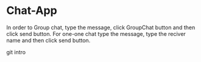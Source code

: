 # Chat-App
In order to Group chat, type the message, click GroupChat button and then click send button.
For one-one chat type the message, type the reciver name and then click send button.

git intro
